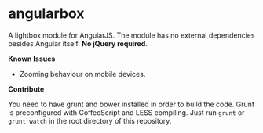 angularbox
==========

A lightbox module for AngularJS. The module has no external dependencies besides Angular itself. **No jQuery required**.

**Known Issues**
- Zooming behaviour on mobile devices.


**Contribute**

You need to have grunt and bower installed in order to build the code. Grunt is preconfigured with CoffeeScript and LESS compiling. Just run `grunt` or `grunt watch` in the root directory of this repository.
